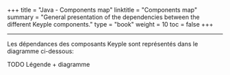 +++
title = "Java - Components map"
linktitle = "Components map"
summary = "General presentation of the dependencies between the different Keyple components."
type = "book"
weight = 10
toc = false
+++

---
Les dépendances des composants Keyple sont représentés dans le diagramme ci-dessous:

TODO Légende + diagramme